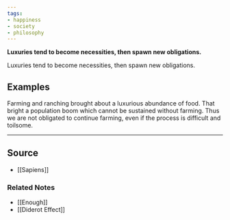 ```yaml
---
tags:
- happiness
- society
- philosophy
---
```

**Luxuries tend to become necessities, then spawn new obligations.**

Luxuries tend to become necessities, then spawn new obligations.

## Examples

Farming and ranching brought about a luxurious abundance of food. That bright a population boom which cannot be sustained without farming.  Thus we are not obligated to continue farming, even if the process is difficult and toilsome.

---

## Source
- [[Sapiens]]

### Related Notes
- [[Enough]]
- [[Diderot Effect]]